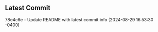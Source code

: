 
## Latest Commit
78e4c6e - Update README with latest commit info (2024-08-29 16:53:30 -0400) <Yunxi-Zhou>
